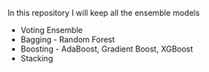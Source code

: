 In this repository I will keep all the ensemble models 
 - Voting Ensemble
 - Bagging - Random Forest
 - Boosting - AdaBoost, Gradient Boost, XGBoost
 - Stacking

